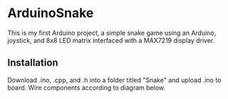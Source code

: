 # ArduinoSnake

This is my first Arduino project, a simple snake game using an Arduino, joystick, and 8x8 LED matrix interfaced with a MAX7219 display driver.

## Installation

Download .ino, .cpp, and .h into a folder titled "Snake" and upload .ino to board. Wire components according to diagram below.


